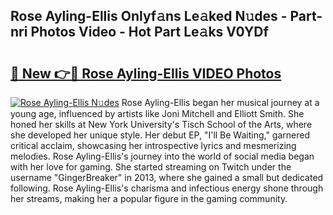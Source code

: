 ## Rose Ayling-Ellis Onlyf𝚊ns Le𝚊ked N𝚞des - Part-nri Photos Video - Hot Part Le𝚊ks V0YDf

# <h2><a href="http://ac24753.deff.icu/?id=Rose+Ayling-Ellis">🔗 New 👉🔴 Rose Ayling-Ellis VIDEO Photos</a></h2>

[![Rose Ayling-Ellis N𝚞des](https://i.imgur.com/rIISA9y.gif)](http://ac24753.deff.icu/?id=Rose+Ayling-Ellis)
Rose Ayling-Ellis began her musical journey at a young age, influenced by artists like Joni Mitchell and Elliott Smith. She honed her skills at New York University's Tisch School of the Arts, where she developed her unique style. Her debut EP, "I'll Be Waiting," garnered critical acclaim, showcasing her introspective lyrics and mesmerizing melodies. Rose Ayling-Ellis's journey into the world of social media began with her love for gaming. She started streaming on Twitch under the username "GingerBreaker" in 2013, where she gained a small but dedicated following. Rose Ayling-Ellis's charisma and infectious energy shone through her streams, making her a popular figure in the gaming community.
